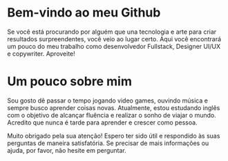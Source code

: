 <h1>Bem-vindo ao meu Github</h1>

Se você está procurando por alguém que una tecnologia e arte para criar resultados surpreendentes, você veio ao lugar certo. Aqui você encontrará um pouco do meu trabalho como desenvolvedor Fullstack, Designer UI/UX e copywriter. Aproveite!

<h1>Um pouco sobre mim</h1>
<p>
Sou gosto dê passar o tempo jogando video games, ouvindo música e sempre busco aprender coisas novas. Atualmente, estou estudando inglês com o objetivo de alcançar fluência e realizar o sonho de viajar o mundo. Acredito que nunca é tarde para aprender e crescer como pessoa.
</p>

<p>
Muito obrigado pela sua atenção! Espero ter sido útil e respondido às suas perguntas de maneira satisfatória. Se precisar de mais informações ou ajuda, por favor, não hesite em perguntar.
</p>
